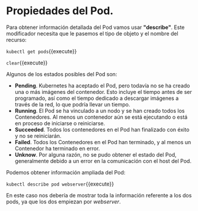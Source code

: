 # Propiedades del Pod.

Para obtener información detallada del Pod vamos usar **"describe"**.  Este modificador necesita que le pasemos el tipo de objeto y el nombre del recurso:

`kubectl get pods`{{execute}}

`clear`{{execute}}

Algunos de los estados posibles del Pod son:

- **Pending**. Kubernetes ha aceptado el Pod, pero todavía no se ha creado una o más imágenes del contenedor. Esto incluye el tiempo antes de ser programado, así como el tiempo dedicado a descargar imágenes a través de la red, lo que podría llevar un tiempo.
- **Running**.  El Pod se ha vinculado a un nodo y se han creado todos los Contenedores. Al menos un contenedor aún se está ejecutando o está en proceso de iniciarse o reiniciarse.
- **Succeeded**.  Todos los contenedores en el Pod han finalizado con éxito y no se reiniciarán.
- **Failed**.  Todos los Contenedores en el Pod han terminado, y al menos un Contenedor ha terminado en error.
- **Unknow**. Por alguna razón, no se pudo obtener el estado del Pod, generalmente debido a un error en la comunicación con el host del Pod.



Podemos obtener información ampliada del Pod: 

`kubectl describe pod webserver`{{execute}}

En este caso nos debería de mostrar toda la información referente a los dos pods, ya que los dos empiezan por *webserver*.